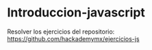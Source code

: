 # Introduccion-javascript
Resolver los ejercicios del repositorio: https://github.com/hackademymx/ejercicios-js 

